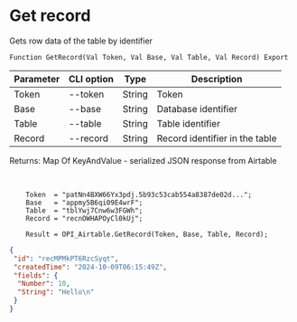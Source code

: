 ﻿---
sidebar_position: 2
---

# Get record
 Gets row data of the table by identifier



`Function GetRecord(Val Token, Val Base, Val Table, Val Record) Export`

  | Parameter | CLI option | Type | Description |
  |-|-|-|-|
  | Token | --token | String | Token |
  | Base | --base | String | Database identifier |
  | Table | --table | String | Table identifier |
  | Record | --record | String | Record identifier in the table |

  
  Returns:  Map Of KeyAndValue - serialized JSON response from Airtable

<br/>




```bsl title="Code example"
    Token  = "patNn4BXW66Yx3pdj.5b93c53cab554a8387de02d...";
    Base   = "appmy5B6qi09E4wrF";
    Table  = "tblYwj7Cnw6w3FGWh";
    Record = "recnOWHAPOyCl0kUj";

    Result = OPI_Airtable.GetRecord(Token, Base, Table, Record);
```
 



```json title="Result"
{
 "id": "recMPMkPT6RzcSyqt",
 "createdTime": "2024-10-09T06:15:49Z",
 "fields": {
  "Number": 10,
  "String": "Hello\n"
 }
}
```
